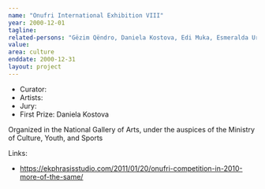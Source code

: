 ```yaml
---
name: "Onufri International Exhibition VIII"
year: 2000-12-01
tagline:
related-persons: "Gëzim Qëndro, Daniela Kostova, Edi Muka, Esmeralda Uruçi"
value:
area: culture
enddate: 2000-12-31
layout: project
---
```

* Curator:
* Artists:
* Jury:
* First Prize: Daniela Kostova

Organized in the National Gallery of Arts, under the auspices of the Ministry of Culture, Youth, and Sports

Links:
* <https://ekphrasisstudio.com/2011/01/20/onufri-competition-in-2010-more-of-the-same/>
